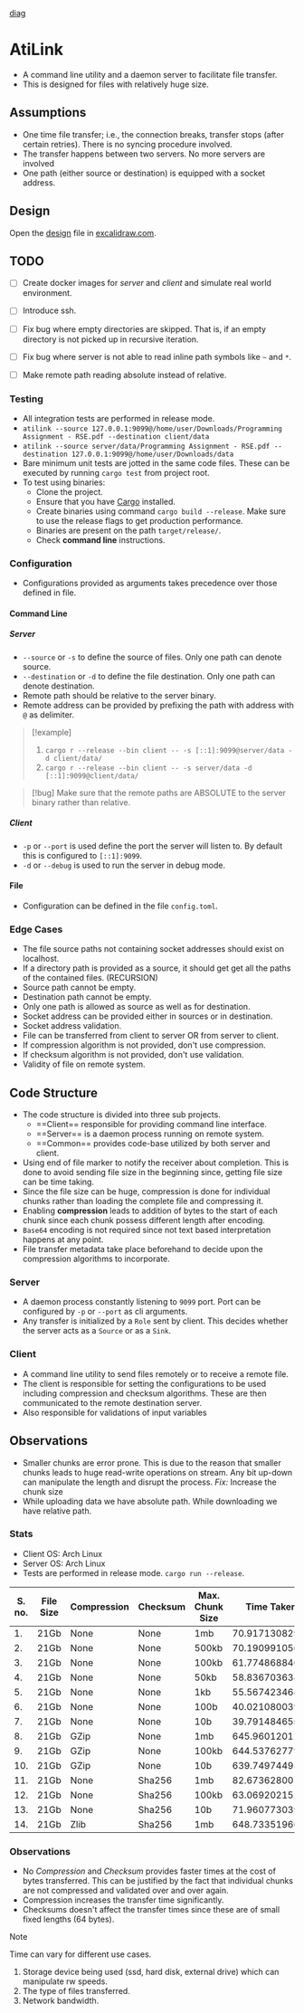[diag](./design/expected.png)

# AtiLink
- A command line utility and a daemon server to facilitate file transfer.
- This is designed for files with relatively huge size.

## Assumptions
- One time file transfer; i.e., the connection breaks, transfer stops (after certain retries). There is no syncing procedure involved.
- The transfer happens between two servers. No more servers are involved
- One path (either source or destination) is equipped with a socket address.

## Design
Open the [design](./design/atilink-design.excalidraw) file in [excalidraw.com](https://excalidraw.com/#json=TdLI2F-MmJLN_-Ud3Mi27,LkrHUq0T6k6iAZGHdfwuog).

## TODO
- [ ] Create docker images for *server* and *client* and simulate real world environment.
- [ ] Introduce ssh.
- [ ] Fix bug where empty directories are skipped. That is, if an empty directory is not picked up in recursive iteration.
- [ ] Fix bug where server is not able to read inline path symbols like `~` and `*`.
- [ ] Make remote path reading absolute instead of relative.


### Testing
- All integration tests are performed in release mode.
- `atilink --source 127.0.0.1:9099@/home/user/Downloads/Programming Assignment - RSE.pdf --destination client/data`
- `atilink --source server/data/Programming Assignment - RSE.pdf --destination 127.0.0.1:9099@/home/user/Downloads/data`
- Bare minimum unit tests are jotted in the same code files. These can be executed by running `cargo test` from project root.
- To test using binaries:
	- Clone the project.
	- Ensure that you have [Cargo](https://doc.rust-lang.org/cargo/getting-started/installation.html) installed.
	- Create binaries using command `cargo build --release`. Make sure to use the release flags to get production performance.
	- Binaries are present on the path `target/release/`.
    - Check **command line** instructions.

### Configuration
- Configurations provided as arguments takes precedence over those defined in file.
#### Command Line
##### Server
- `--source` or `-s` to define the source of files. Only one path can denote source.
- `--destination` or `-d` to define the file destination. Only one path can denote destination.
- Remote path should be relative to the server binary.
- Remote address can be provided by prefixing the path with address with `@` as delimiter.

> [!example]
> 1. `cargo r --release --bin client -- -s [::1]:9099@server/data -d client/data/`
> 2. `cargo r --release --bin client -- -s server/data -d [::1]:9099@client/data/`

> [!bug] 
> Make sure that the remote paths are ABSOLUTE to the server binary rather than relative.


##### Client
- `-p` or `--port` is used define the port the server will listen to. By default this is configured to `[::1]:9099`.
- `-d` or `--debug` is used to run the server in debug mode.

#### File
- Configuration can be defined in the file `config.toml`.

### Edge Cases
- The file source paths not containing socket addresses should exist on localhost.
- If a directory path is provided as a source, it should get get all the paths of the contained files. (RECURSION)
- Source path cannot be empty.
- Destination path cannot be empty.
- Only one path is allowed as source as well as for destination.
- Socket address can be provided either in sources or in destination.
- Socket address validation.
- File can be transferred from client to server OR from server to client.
- If compression algorithm is not provided, don't use compression.
- If checksum algorithm is not provided, don't use validation.
- Validity of file on remote system.

## Code Structure
- The code structure is divided into three sub projects.
	- ==Client== responsible for providing command line interface.
	- ==Server== is a daemon process running on remote system.
	- ==Common== provides code-base utilized by both server and client.
- Using end of file marker to notify the receiver about completion. This is done to avoid sending file size in the beginning since, getting file size can be time taking.
- Since the file size can be huge, compression is done for individual chunks rather than loading the complete file and compressing it.
- Enabling **compression** leads to addition of bytes to the start of each chunk since each chunk possess different length after encoding.
- `Base64` encoding is not required since not text based interpretation happens at any point.
- File transfer metadata take place beforehand to decide upon the compression algorithms to incorporate.
### Server
- A daemon process constantly listening to `9099` port. Port can be configured by `-p` or `--port` as cli arguments.
- Any transfer is initialized by a `Role` sent by client. This decides whether the server acts as a `Source` or as a `Sink`.

### Client
- A command line utility to send files remotely or to receive a remote file.
- The client is responsible for setting the configurations to be used including compression and checksum algorithms. These are then communicated to the remote destination server.
- Also responsible for validations of input variables

## Observations
- Smaller chunks are error prone. This is due to the reason that smaller chunks leads to huge read-write operations on stream. Any bit up-down can manipulate the length and disrupt the process. *Fix:* Increase the chunk size
- While uploading data we have absolute path. While downloading we have relative path.

### Stats
- Client OS: Arch Linux
- Server OS: Arch Linux
- Tests are performed in release mode. `cargo run --release`.

| S. no. | File Size | Compression | Checksum | Max. Chunk Size | Time Taken     |
| ------ | --------- | ----------- | -------- | --------------- | -------------- |
| 1.     | 21Gb      | None        | None     | 1mb             | 70.917130829s  |
| 2.     | 21Gb      | None        | None     | 500kb           | 70.190991056s  |
| 3.     | 21Gb      | None        | None     | 100kb           | 61.774868846s  |
| 4.     | 21Gb      | None        | None     | 50kb            | 58.836703634s  |
| 5.     | 21Gb      | None        | None     | 1kb             | 55.567423464s  |
| 6.     | 21Gb      | None        | None     | 100b            | 40.021080039s  |
| 7.     | 21Gb      | None        | None     | 10b             | 39.79148465s   |
| 8.     | 21Gb      | GZip        | None     | 1mb             | 645.960120126s |
| 9.     | 21Gb      | GZip        | None     | 100kb           | 644.537627798s |
| 10.    | 21Gb      | GZip        | None     | 10b             | 639.749744939s |
| 11.    | 21Gb      | None        | Sha256   | 1mb             | 82.673628001s  |
| 12.    | 21Gb      | None        | Sha256   | 100kb           | 63.069202152s  |
| 13.    | 21Gb      | None        | Sha256   | 10b             | 71.960773039s  |
| 14.    | 21Gb      | Zlib        | Sha256   | 1mb             | 648.733519664s |

### Observations
- No *Compression* and *Checksum* provides faster times at the cost of bytes transferred. This can be justified by the fact that individual chunks are not compressed and validated over and over again.
- Compression increases the transfer time significantly.
- Checksums doesn't affect the transfer times since these are of small fixed lengths (64 bytes).

> [!note]
> Time can vary for different use cases.
> 1. Storage device being used (ssd, hard disk, external drive) which can manipulate rw speeds.
> 2. The type of files transferred.
> 3. Network bandwidth.
